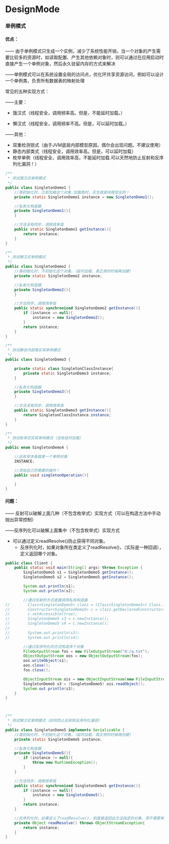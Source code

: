 # DesignMode
### 单例模式

#### 优点：

—— 由于单例模式只生成一个实例，减少了系统性能开销，当一个对象的产生需要比较多的资源时，如读取配置、产生其他依赖对象时，则可以通过在应用启动时直接产生一个单例对象，然后永久驻留内存的方式来解决

——单例模式可以在系统设置全局的访问点，优化环共享资源访问，例如可以设计一个单例类，负责所有数据表的映射处理



常见的五种实现方式：

——主要：

- 饿汉式（线程安全，调用频率高。但是，不能延时加载。）	

- 懒汉式（线程安全，调用频率不高。但是，可以延时加载。）

——其他：

- 双重检测锁式（由于JVM底层内部模型原因，偶尔会出现问题。不建议使用）
- 静态内部类式（线程安全，调用效率高。但是，可以延时加载）
- 枚举单例（线程安全，调用效率高，不能延时加载.可以天然地防止反射和反序列化漏洞！）

```Java
/**
 * 测试饿汉式单例模式
 */
public class SingletonDemo1 {
    //类初始化时，立即加载这个对象.加载类时，天生就是线程安全的！
    private static SingletonDemo1 instance = new SingletonDemo1();

    //私有化构造器
    private SingletonDemo1(){
    }

    //方法没有同步，调用效率高
    public static SingletonDemo1 getInstance(){
        return instance;
    }
}
```

```Java
/**
 * 测试懒汉式单例模式
 */
public class SingletonDemo2 {
    //类初始化时，不初始化这个对象。（延时加载，真正用的时候再创建）
    private static SingletonDemo2 instance;

    //私有化构造器
    private SingletonDemo2(){
    }

    //方法同步，调用效率低
    public static synchronized SingletonDemo2 getInstance(){
        if (instance == null){
            instance = new SingletonDemo2();
        }
        return instance;
    }
}
```

```Java
/**
 * 测试静态内部类实现单例模式
 */
public class SingletonDemo3 {

    private static class SingletonClassInstance{
        private static SingletonDemo3 instance;
    }

    //私有化构造器
    private SingletonDemo3(){
    }

    //方法没有同步，调用效率高
    public static SingletonDemo3 getInstance(){
        return SingletonClassInstance.instance;
    }
}
```

```Java
/**
 * 测试枚举式实现单例模式（没有延时加载）
 */
public enum SingletonDemo4 {

    //此枚举本身就是一个单例对象
    INSTANCE;

    //添加自己所需要的操作！
    public void singletonOperation(){

    }
}
```

#### 问题：

—— 反射可以破解上面几种（不包含枚举式）实现方式（可以在构造方法中手动抛出异常控制）

——反序列化可以破解上面集中（不包含枚举式）实现方式

- 可以通过定义readResolve()防止获得不同对象。
  - 反序列化时，如果对象所在类定义了readResolve()，（实际是一种回调），定义返回哪个对象。

```Java
public class Client {
    public static void main(String[] args) throws Exception {
        SingletonDemo5 s1 = SingletonDemo5.getInstance();
        SingletonDemo5 s2 = SingletonDemo5.getInstance();

        System.out.println(s1);
        System.out.println(s2);

        //通过反射的方式直接调用私有构造器
//        Class<SingletonDemo5> clazz = (Class<SingletonDemo5>) Class.forName("test.SingletonDemo5");
//        Constructor<SingletonDemo5> c = clazz.getDeclaredConstructor(null);
//        c.setAccessible(true);
//        SingletonDemo5 s3 = c.newInstance();
//        SingletonDemo5 s4 = c.newInstance();
//
//        System.out.println(s3);
//        System.out.println(s4);

        //通过反序列化的方式构造多个对象
        FileOutputStream fos = new FileOutputStream("d:/a.txt");
        ObjectOutputStream oos = new ObjectOutputStream(fos);
        oos.writeObject(s1);
        oos.close();
        fos.close();

        ObjectInputStream ois = new ObjectInputStream(new FileInputStream("d:/a.txt"));
        SingletonDemo5 s3 = (SingletonDemo5) ois.readObject();
        System.out.println(s3);
    }
}



/**
 * 测试懒汉式单例模式（如何防止反射和反序列化漏洞）
 */
public class SingletonDemo5 implements Serializable {
    //类初始化时，不初始化这个对象。（延时加载，真正用的时候再创建）
    private static SingletonDemo5 instance;

    //私有化构造器
    private SingletonDemo5(){
        if (instance != null){
            throw new RuntimeException();
        }
    }

    //方法同步，调用效率低
    public static synchronized SingletonDemo5 getInstance(){
        if (instance == null){
            instance = new SingletonDemo5();
        }
        return instance;
    }

    //反序列化时，如果定义了readResolve()，则直接返回此方法指定的对象。而不需要单独在创建新对象！
    private Object readResolve() throws ObjectStreamException{
        return instance;
    }
}
```

